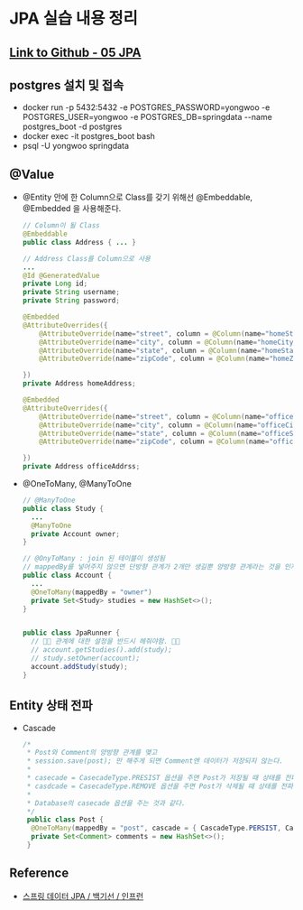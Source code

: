 # JPA 실습 내용 정리

## [Link to Github - 05 JPA](https://github.com/justdoanything/self-study/blob/main/self-study/05%20JPA.md)

## postgres 설치 및 접속
  - docker run -p 5432:5432 -e POSTGRES_PASSWORD=yongwoo -e POSTGRES_USER=yongwoo -e POSTGRES_DB=springdata --name postgres_boot -d postgres
  - docker exec -it postgres_boot bash
  - psql -U yongwoo springdata

## @Value
- @Entity 안에 한 Column으로 Class를 갖기 위해선 @Embeddable, @Embedded 을 사용해준다.
    ```java
    // Column이 될 Class
    @Embeddable
    public class Address { ... } 

    // Address Class를 Column으로 사용
    ...
    @Id @GeneratedValue
    private Long id;
    private String username;
    private String password;

    @Embedded
    @AttributeOverrides({
        @AttributeOverride(name="street", column = @Column(name="homeStreet")),
        @AttributeOverride(name="city", column = @Column(name="homeCity")),
        @AttributeOverride(name="state", column = @Column(name="homeState")),
        @AttributeOverride(name="zipCode", column = @Column(name="homeZipCode"))

    })
    private Address homeAddress;

    @Embedded
    @AttributeOverrides({
        @AttributeOverride(name="street", column = @Column(name="officeStreet")),
        @AttributeOverride(name="city", column = @Column(name="officeCity")),
        @AttributeOverride(name="state", column = @Column(name="officeState")),
        @AttributeOverride(name="zipCode", column = @Column(name="officeZipCode"))

    })
    private Address officeAddrss;
    ```

- @OneToMany, @ManyToOne
  ```java
  // @ManyToOne
  public class Study {
    ...
    @ManyToOne
    private Account owner;
  }

  // @OnyToMany : join 된 테이블이 생성됨
  // mappedBy를 넣어주지 않으면 단방향 관계가 2개만 생길뿐 양방향 관계라는 것을 인지하지 못함.
  public class Account {
    ...
    @OneToMany(mappedBy = "owner")
    private Set<Study> studies = new HashSet<>();
  }


  public class JpaRunner {
    // 🌟🌟 관계에 대한 설정을 반드시 헤줘야함. 🌟🌟
    // account.getStudies().add(study);
    // study.setOwner(account);
    account.addStudy(study);
  }
  ```

## Entity 상태 전파
- Cascade
  ```java
  /*
   * Post와 Comment의 양방향 관계를 맺고 
   * session.save(post); 만 해주게 되면 Comment엔 데이터가 저장되지 않는다.
   *
   * casecade = CasecadeType.PRESIST 옵션을 주면 Post가 저장될 때 상태를 전파한다.
   * casdcade = CasecadeType.REMOVE 옵션을 주면 Post가 삭제될 때 상태를 전파한다.
   *
   * Database의 casecade 옵션을 주는 것과 같다.
   */ 
   public class Post {
    @OneToMany(mappedBy = "post", cascade = { CascadeType.PERSIST, CasecaseType.REMOVE})
    private Set<Comment> comments = new HashSet<>();
   }
  ```


## Reference
- [스프링 데이터 JPA / 백기선 / 인프런](https://www.inflearn.com/course/%EC%8A%A4%ED%94%84%EB%A7%81-%EB%8D%B0%EC%9D%B4%ED%84%B0-jpa/dashboard)